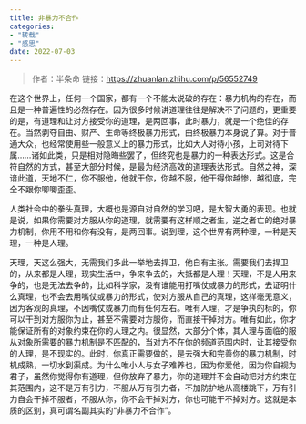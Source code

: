 ```yaml
---
title: 非暴力不合作
categories: 
- "转载"
- "感思"
date: 2022-07-03
---
```


>作者：半条命
> 链接：https://zhuanlan.zhihu.com/p/56552749

在这个世界上，任何一个国家，都有一个不能太说破的存在：暴力机构的存在，而且是一种普遍性的必然存在。因为很多时候讲道理往往是解决不了问题的，更重要的是，有道理和让对方接受你的道理，是两回事，此时暴力，就是一个绝佳的存在。当然剥夺自由、财产、生命等终极暴力形式，由终极暴力本身说了算。对于普通大众，也经常使用些一般意义上的暴力形式，比如大人对待小孩，上司对待下属……诸如此类，只是相对隐晦些罢了，但终究也是暴力的一种表达形式。这是合符自然的方式，甚至大部分时候，是最为经济高效的道理表达形式。自然之神，深谙此道，天地不仁，你不服他，他就干你，你越不服，他干得你越惨，越彻底，完全不跟你唧唧歪歪。

人类社会中的拳头真理，大概也是源自对自然的学习吧，是大智大勇的表现。也就是说，如果你需要对方服从你的道理，就需要有这样顺之者生，逆之者亡的绝对暴力机制，你用不用和你有没有，是两回事。说到理，这个世界有两种理，一种是天理，一种是人理。

天理，天这么强大，无需我们多此一举地去捍卫，他自有主张。需要我们去捍卫的，从来都是人理，现实生活中，争来争去的，大抵都是人理！天理，不是人用来争的，也是无法去争的，比如科学家，没有谁能用打嘴仗或暴力的形式，去证明什么真理，也不会去用嘴仗或暴力的形式，使对方服从自己的真理，这样毫无意义，因为客观的真理，不因嘴仗或暴力而有任何左右。唯有人理，才是争执的标的，你可以干到对方服你为止，甚至不需要对方服你，而直接干掉对方。唯有如此，你才能保证所有的对象约束在你的人理之内。很显然，大部分个体，其人理与面临的服从对象所需要的暴力机制是不匹配的，当对方不在你的频道范围内时，让其接受你的人理，是不现实的。此时，你真正需要做的，是去强大和完善你的暴力机制，时机成熟，一切水到渠成。为什么唯小人与女子难养也，因为你爱他，因为你自视为君子，虽然你觉得你有道理，但你放弃了暴力，你的道理并不会自动把对方约束在其范围内，这不是万有引力，不服从万有引力者，不加防护地从高楼跳下，万有引力自会干掉不服者，不服从你，你不会干掉对方，你也可能干不掉对方。这就是本质的区别，真可谓名副其实的“非暴力不合作”。